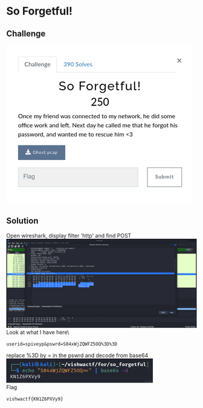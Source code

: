 # So Forgetful!
## Challenge
![challenge](https://github.com/TwentySick/CTF/blob/d13af34ff395f5a7e17068277618f85151632c58/VishwaCTF/forensics/so_forgetful/images/challenge.png)
## Solution
Open wireshark, display filter 'http' and find POST\
![wireshark](https://github.com/TwentySick/CTF/blob/d13af34ff395f5a7e17068277618f85151632c58/VishwaCTF/forensics/so_forgetful/images/wireshark.png)\
Look at what I have here\
```
userid=spiveyp&pswrd=S04xWjZQWFZ5OQ%3D%3D
```
replace %3D by = in the pswrd and decode from base64\
![decode](https://github.com/TwentySick/CTF/blob/d13af34ff395f5a7e17068277618f85151632c58/VishwaCTF/forensics/so_forgetful/images/decode.png)\
Flag 
```
vishwactf{KN1Z6PXVy9}
```
